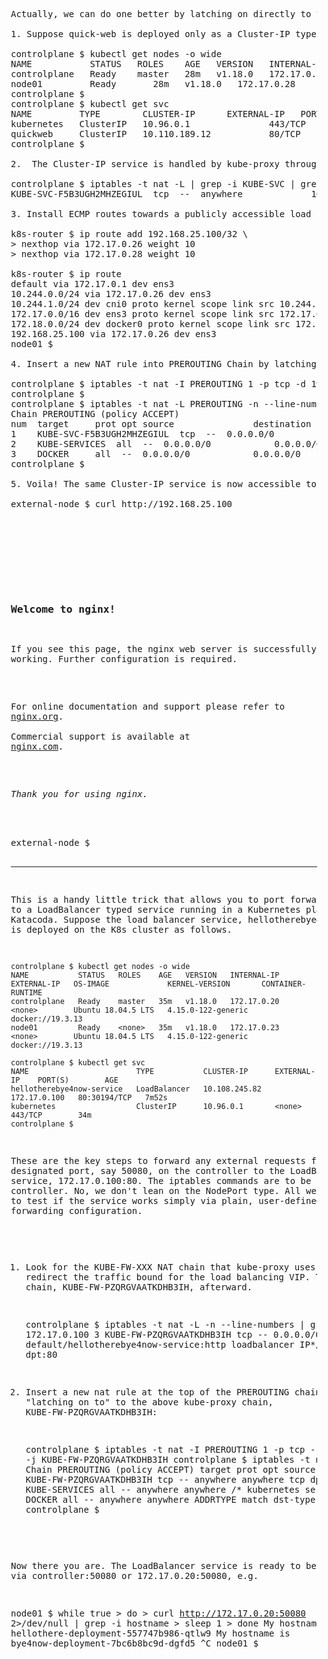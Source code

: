 <pre>
Actually, we can do one better by latching on directly to the KUBE-SVC chain for a Cluster-IP service.

1. Suppose quick-web is deployed only as a Cluster-IP type service to start with.

controlplane $ kubectl get nodes -o wide
NAME           STATUS   ROLES    AGE   VERSION   INTERNAL-IP   EXTERNAL-IP   OS-IMAGE             KERNEL-VERSION       CONTAINER-RUNTIME
controlplane   Ready    master   28m   v1.18.0   172.17.0.26   <none>        Ubuntu 18.04.5 LTS   4.15.0-122-generic   docker://19.3.13
node01         Ready    <none>   28m   v1.18.0   172.17.0.28   <none>        Ubuntu 18.04.5 LTS   4.15.0-122-generic   docker://19.3.13
controlplane $ 
controlplane $ kubectl get svc
NAME         TYPE        CLUSTER-IP      EXTERNAL-IP   PORT(S)   AGE
kubernetes   ClusterIP   10.96.0.1       <none>        443/TCP   4m8s
quickweb     ClusterIP   10.110.189.12   <none>        80/TCP    87s
controlplane $

2.  The Cluster-IP service is handled by kube-proxy through the KUBE-SVC-F5B3UGH2MHZEGIUL sub-chain.

controlplane $ iptables -t nat -L | grep -i KUBE-SVC | grep 10.110.189.12
KUBE-SVC-F5B3UGH2MHZEGIUL  tcp  --  anywhere             10.110.189.12        /* default/quickweb: cluster IP */ tcp dpt:http

3. Install ECMP routes towards a publicly accessible load balancing VIP via the K8s nodes. The routes are installed on the last hop router in front of the K8s cluster. Assume the router is running Linux in this example.

k8s-router $ ip route add 192.168.25.100/32 \
> nexthop via 172.17.0.26 weight 10
> nexthop via 172.17.0.28 weight 10

k8s-router $ ip route
default via 172.17.0.1 dev ens3
10.244.0.0/24 via 172.17.0.26 dev ens3
10.244.1.0/24 dev cni0 proto kernel scope link src 10.244.1.1
172.17.0.0/16 dev ens3 proto kernel scope link src 172.17.0.28
172.18.0.0/24 dev docker0 proto kernel scope link src 172.18.0.1 linkdown
192.168.25.100 via 172.17.0.26 dev ens3
node01 $

4. Insert a new NAT rule into PREROUTING Chain by latching on to the existing KUBE-SVC-F5B3UGH2MHZEGIUL sub-chain.

controlplane $ iptables -t nat -I PREROUTING 1 -p tcp -d 192.168.25.100 --dport 80 -j KUBE-SVC-F5B3UGH2MHZEGIUL
controlplane $
controlplane $ iptables -t nat -L PREROUTING -n --line-numbers
Chain PREROUTING (policy ACCEPT)
num  target     prot opt source               destination
1    KUBE-SVC-F5B3UGH2MHZEGIUL  tcp  --  0.0.0.0/0            192.168.25.100       tcp dpt:80
2    KUBE-SERVICES  all  --  0.0.0.0/0            0.0.0.0/0            /* kubernetes service portals */
3    DOCKER     all  --  0.0.0.0/0            0.0.0.0/0            ADDRTYPE match dst-type LOCAL
controlplane $

5. Voila! The same Cluster-IP service is now accessible to an external node via the VIP URL.

external-node $ curl http://192.168.25.100
<!DOCTYPE html>
<html>
<head>
<title>Welcome to nginx!</title>
<style>
html { color-scheme: light dark; }
body { width: 35em; margin: 0 auto;
font-family: Tahoma, Verdana, Arial, sans-serif; }
</style>
</head>
<body>
<h3>Welcome to nginx!</h3>
<p>If you see this page, the nginx web server is successfully installed and
working. Further configuration is required.</p>

<p>For online documentation and support please refer to
<a href="http://nginx.org/">nginx.org</a>.<br/>
Commercial support is available at
<a href="http://nginx.com/">nginx.com</a>.</p>

<p><em>Thank you for using nginx.</em></p>
</body>
</html>
external-node $ 

---
This is a handy little trick that allows you to port forward traffic to a LoadBalancer typed service running in a Kubernetes playground on Katacoda.
Suppose the load balancer service, hellotherebye4now-service, is deployed on the K8s cluster as follows.

    controlplane $ kubectl get nodes -o wide
    NAME           STATUS   ROLES    AGE   VERSION   INTERNAL-IP   EXTERNAL-IP   OS-IMAGE             KERNEL-VERSION       CONTAINER-RUNTIME
    controlplane   Ready    master   35m   v1.18.0   172.17.0.20   <none>        Ubuntu 18.04.5 LTS   4.15.0-122-generic   docker://19.3.13
    node01         Ready    <none>   35m   v1.18.0   172.17.0.23   <none>        Ubuntu 18.04.5 LTS   4.15.0-122-generic   docker://19.3.13

    controlplane $ kubectl get svc
    NAME                        TYPE           CLUSTER-IP      EXTERNAL-IP    PORT(S)        AGE
    hellotherebye4now-service   LoadBalancer   10.108.245.82   172.17.0.100   80:30194/TCP   7m52s
    kubernetes                  ClusterIP      10.96.0.1       <none>         443/TCP        34m
    controlplane $

These are the key steps to forward any external requests from a designated port, say 50080, on the controller to the LoadBalancer service, 172.17.0.100:80. The iptables commands are to be invoked on the controller. No, we don't lean on the NodePort type. All we want is just to test if the service works simply via plain, user-defined port forwarding configuration.

1.  Look for the KUBE-FW-XXX NAT chain that kube-proxy uses to redirect the traffic bound for the load balancing VIP. Take note of the chain, KUBE-FW-PZQRGVAATKDHB3IH, afterward.

    controlplane $ iptables -t nat -L -n --line-numbers | grep 172.17.0.100
    3    KUBE-FW-PZQRGVAATKDHB3IH  tcp  --  0.0.0.0/0            172.17.0.100         /* default/hellotherebye4now-service:http loadbalancer IP*/ tcp dpt:80

2.  Insert a new nat rule at the top of the PREROUTING chain by "latching on to" to the above kube-proxy chain, KUBE-FW-PZQRGVAATKDHB3IH:

    controlplane $ iptables -t nat -I PREROUTING 1 -p tcp --dport 50080 -j KUBE-FW-PZQRGVAATKDHB3IH
    controlplane $ iptables -t nat -L PREROUTING
    Chain PREROUTING (policy ACCEPT)
    target     prot opt source               destination
    KUBE-FW-PZQRGVAATKDHB3IH  tcp  --  anywhere             anywhere             tcp dpt:50080
    KUBE-SERVICES  all  --  anywhere             anywhere             /* kubernetes service portals*/
    DOCKER     all  --  anywhere             anywhere             ADDRTYPE match dst-type LOCAL
    controlplane $

Now there you are. The LoadBalancer service is ready to be accessed via controller:50080 or 172.17.0.20:50080, e.g.

  node01 $ while true
    > do
    >   curl http://172.17.0.20:50080 2>/dev/null | grep -i hostname
    >   sleep 1
    > done
        My hostname is hellothere-deployment-557747b986-qtlw9
        My hostname is bye4now-deployment-7bc6b8bc9d-dgfd5
    ^C
    node01 $

</pre>
